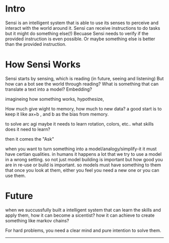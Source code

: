 # Intro
Sensi is an intelligent system that is able to use its senses to perceive and interact with the world around it.
Sensi can receive instructions to do tasks but it might do something else(!)
Becuase Sensi needs to verify if the provided instruction is even possible. Or maybe something else is better than the provided instruction.

# How Sensi Works
Sensi starts by sensing, which is reading (in future, seeing and listening)
But how can a bot see the world through reading?
What is something that can translate a text into a model? Embedding?

imagineing how something works, hypothesize, 

How much give wight to memory, how much to new data? a good start is to keep it like ax+b , and b as the bias from memory.


to solve arc agi maybe it needs to learn rotation, colors, etc.. what skills does it need to learn?

then it comes the "Ask"

when you want to turn something into a model/analogy/simplify-it it must have certian qualities. in humans it happens a lot that we try to use a model in a wrong setting. so not just model building is important but how good you are in re-use or build is important. so models must have something to them that once you look at them, either you feel you need a new one or you can use them. 

# Future
when we succussfully built a intelligent system  that can learn the skills and apply them, how it can become a sicentist?
how it can achieve to create something like markov chains?

For hard problems, you need a clear mind and pure intention to solve them.

---

